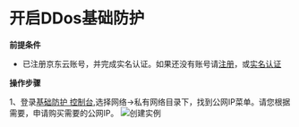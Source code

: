 # 开启DDos基础防护

**前提条件**

- 已注册京东云账号，并完成实名认证。如果还没有账号请[注册](https://accounts.jdcloud.com/p/regPage?source=jdcloud&ReturnUrl=%2f%2fuc.jdcloud.com%2fpassport%2fcomplete%3freturnUrl%3dhttp%3A%2F%2Fuc.jdcloud.com%2Fredirect%2FloginRouter%3FreturnUrl%3Dhttps%253A%252F%252Fwww.jdcloud.com%252Fhelp%252Fdetail%252F734%252FisCatalog%252F1)，或[实名认证](https://uc.jdcloud.com/account/certify)

**操作步骤**

1、登录[基础防护 控制台](https://console.jdcloud.com/host/vpc/list),选择网络->私有网络目录下，找到公网IP菜单。请您根据需要，申请购买需要的公网IP。
![创建实例](https://github.com/jdcloudcom/cn/blob/edit/image/Basic%20Anti-DDos/Instance01.png)
